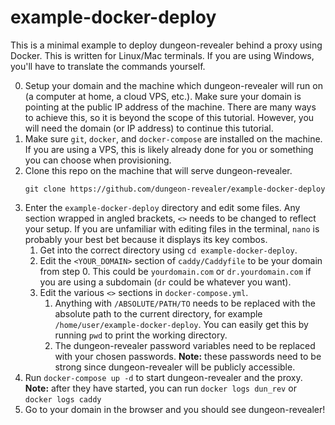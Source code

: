 # example-docker-deploy

This is a minimal example to deploy dungeon-revealer behind a proxy using Docker.
This is written for Linux/Mac terminals.
If you are using Windows, you'll have to translate the commands yourself.

0. Setup your domain and the machine which dungeon-revealer will run on (a computer at home, a cloud VPS, etc.). 
   Make sure your domain is pointing at the public IP address of the machine.
   There are many ways to achieve this, so it is beyond the scope of this tutorial.
   However, you will need the domain (or IP address) to continue this tutorial.
1. Make sure `git`, `docker`, and `docker-compose` are installed on the machine. If you are using a VPS, this is likely already done for you or something you can choose when provisioning.
2. Clone this repo on the machine that will serve dungeon-revealer.
   ```
   git clone https://github.com/dungeon-revealer/example-docker-deploy
   ```
3. Enter the `example-docker-deploy` directory and edit some files.
   Any section wrapped in angled brackets, `<>` needs to be changed to reflect your setup.
   If you are unfamiliar with editing files in the terminal, `nano` is probably your best bet because it displays its key combos.
   1. Get into the correct directory using `cd example-docker-deploy`.
   2. Edit the `<YOUR_DOMAIN>` section of `caddy/Caddyfile` to be your domain from step 0.
     This could be `yourdomain.com` or `dr.yourdomain.com` if you are using a subdomain (`dr` could be whatever you want).
   3. Edit the various `<>` sections in `docker-compose.yml`.
      1. Anything with `/ABSOLUTE/PATH/TO` needs to be replaced with the absolute path to the current directory, for example `/home/user/example-docker-deploy`.
         You can easily get this by running `pwd` to print the working directory.
      2. The dungeon-revealer password variables need to be replaced with your chosen passwords.
         **Note:** these passwords need to be strong since dungeon-revealer will be publicly accessible.
4. Run `docker-compose up -d` to start dungeon-revealer and the proxy.
      **Note:** after they have started, you can run `docker logs dun_rev` or `docker logs caddy`
5. Go to your domain in the browser and you should see dungeon-revealer!

